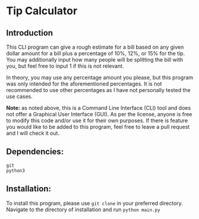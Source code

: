 # Tip Calculator
## Introduction
This CLI program can give a rough estimate for a bill based on any given dollar amount for a bill plus a percentage of 10%, 12%, or 15% for the tip. You may additionally input how many people will be splitting the bill with you, but feel free to input 1 if this is not relevant.

In theory, you may use any percentage amount you please, but this program was only intended for the aforementioned percentages. It is not recommended to use other percentages as I have not personally tested the use cases.

**Note:** as noted above, this is a Command Line Interface (CLI) tool and does not offer a Graphical User Interface (GUI). As per the license, anyone is free to modify this code and/or use it for their own purposes. If there is feature you would like to be added to this program, feel free to leave a pull request and I will check it out.

## Dependencies:
```
git
python3
```

## Installation:
To install this program, please use `git clone` in your preferred directory.
Navigate to the directory of installation and run
`python main.py`